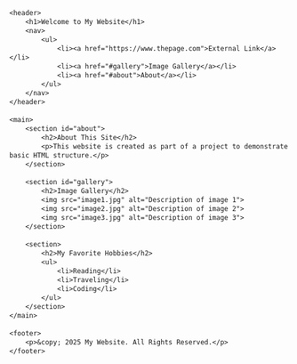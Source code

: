 <!DOCTYPE html>
<html lang="en">

<head>
    <meta charset="UTF-8">
    <meta name="viewport" content="width=device-width, initial-scale=1.0">
    <title>My HTML Project</title>
</head>

<body>

    <header>
        <h1>Welcome to My Website</h1>
        <nav>
            <ul>
                <li><a href="https://www.thepage.com">External Link</a></li>
                <li><a href="#gallery">Image Gallery</a></li>
                <li><a href="#about">About</a></li>
            </ul>
        </nav>
    </header>

    <main>
        <section id="about">
            <h2>About This Site</h2>
            <p>This website is created as part of a project to demonstrate basic HTML structure.</p>
        </section>

        <section id="gallery">
            <h2>Image Gallery</h2>
            <img src="image1.jpg" alt="Description of image 1">
            <img src="image2.jpg" alt="Description of image 2">
            <img src="image3.jpg" alt="Description of image 3">
        </section>

        <section>
            <h2>My Favorite Hobbies</h2>
            <ul>
                <li>Reading</li>
                <li>Traveling</li>
                <li>Coding</li>
            </ul>
        </section>
    </main>

    <footer>
        <p>&copy; 2025 My Website. All Rights Reserved.</p>
    </footer>

</body>

</html>
